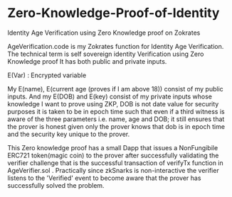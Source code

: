 # Zero-Knowledge-Proof-of-Identity

 Identity Age Verification using Zero Knowledge proof on Zokrates 



AgeVerification.code is my Zokrates function for Identity Age Verification. The technical term is self sovereign identity Verification using Zero Knowledge proof
It has both public and private inputs. 

E(Var) : Encrypted variable

My E(name), E(current age (proves if I am above 18)) consist of my public inputs. And my E(DOB) and E(key) consist of my private inputs whose knowledge I want to prove using ZKP, DOB is not date value for security purposes it is taken to be in epoch time such that even if a third witness is aware of the three parameters  i.e. name, age and DOB; it still ensures that the prover is honest given only the prover knows that dob is in epoch time and the security key unique to the prover. 

This Zero knowledge proof has a small Dapp that issues a NonFungibile ERC721 token(magic coin) to the prover after successfully validating the verifier challenge that is the successful transaction of verifyTx function in AgeVerifier.sol . Practically since zkSnarks is non-interactive the verifier listens to the 'Verified' event to become aware that the prover has successfully solved the problem.
